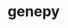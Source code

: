 # genepy

<!-- 

file name: "xnn_name.py"

x - difficulty:
    b - Basic
    m - Medium
    h - Hard
    v - Very Hard

nn - sequence number : 01, 02, ...

name: name of the task

-->
